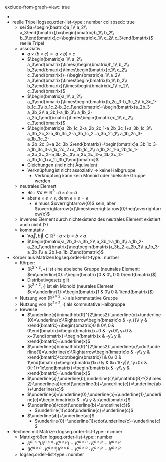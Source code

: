 exclude-from-graph-view:: true

-
- reelle Tripel
  logseq.order-list-type:: number
  collapsed:: true
	- sei $a=\begin{bmatrix}a_1\\ a_2\\ a_3\end{bmatrix},b=\begin{bmatrix}b_1\\ b_2\\ b_3\end{bmatrix},c=\begin{bmatrix}c_1\\ c_2\\ c_3\end{bmatrix}$ reelle Tripel
	- assoziativ:
		- $a\times(b\times c)=(a\times b)\times c$
		- $\begin{bmatrix}a_1\\ a_2\\ a_3\end{bmatrix}\times(\begin{bmatrix}b_1\\ b_2\\ b_3\end{bmatrix}\times\begin{bmatrix}c_1\\ c_2\\ c_3\end{bmatrix})=(\begin{bmatrix}a_1\\ a_2\\ a_3\end{bmatrix}\times\begin{bmatrix}b_1\\ b_2\\ b_3\end{bmatrix})\times\begin{bmatrix}c_1\\ c_2\\ c_3\end{bmatrix}$
		- $\begin{bmatrix}a_1\\ a_2\\ a_3\end{bmatrix}\times\begin{bmatrix}b_2c_3-b_3c_2\\ b_3c_1-b_1c_3\\ b_1c_2-b_2c_1\end{bmatrix}=\begin{bmatrix}a_2b_3-a_3b_2\\ a_3b_1-a_1b_3\\ a_1b_2-a_2b_1\end{bmatrix}\times\begin{bmatrix}c_1\\ c_2\\ c_3\end{bmatrix}$
		- $\begin{bmatrix}a_2b_1c_2-a_2b_2c_1-a_2b_3c_1+a_3b_1c_3\\ a_3b_2c_3-a_3b_3c_2-a_3b_1c_2+a_3b_2c_1\\ a_1b_2c_3-a_1b_3c_2-a_2b_2c_3+a_2c_3b_2\end{bmatrix}=\begin{bmatrix}a_3b_1c_3-a_1b_3c_3-a_1b_2c_2+a_2b_1c_2\\ a_1b_2c_1-a_2b_1c_1-a_2b_3c_3+a_3b_2c_3\\ a_2b_3c_2-a_3b_2c_2-a_3b_1c_1+a_1c_3b_1\end{bmatrix}$
		- Gleichungen sind nicht Äquivalent
		- Verknüpfung ist nicht assoziativ => keine Halbgruppe
			- Verknüpfung kann kein Monoid oder abelsche Gruppe werden
	- neutrales Element
		- $\exists e:\forall a\in\mathbb{R}^3:a\times e=a$
		- aber $e\times e\neq e$, denn $e\times e=e$
			- e muss $\overrightarrow{0}$ sein, aber $\overrightarrow{x}\times\overrightarrow{0}\neq\overrightarrow{x}$
	- inverses Element durch nichtexistenz des neutrales Element existiert auch nicht (?)
	- kommutativ
		- $\forall\overrightarrow{a},\overrightarrow{b}\in\mathbb{R}^3:a\times b=b\times a$
		- $\begin{bmatrix}a_2b_3-a_3b_2\\ a_3b_1-a_1b_3\\ a_1b_2-a_2b_1\end{bmatrix}\neq\begin{bmatrix}a_3b_2-a_2b_3\\ a_1b_3-a_3b_1\\ a_2b_1-a_1b_2\end{bmatrix}$
- Körper aus Matrizen
  logseq.order-list-type:: number
	- Körper:
		- $(\mathbb{R}^{2\times2},+)$ ist eine abelsche Gruppe (neutrales Element: $e=\underline{0}:=\begin{bmatrix}0 & 0\\ 0 & 0\end{bmatrix}$)
		- Distributivgesetz gilt
		- $(\mathbb{R}^{2\times2},\cdot)$ ist ein Monoid (neurales Element $e=\underline{1}:=\begin{bmatrix}1 & 0\\ 0 & 1\end{bmatrix}$)
	- Nutzung von $(\mathbb{R}^{2\times2},+)$ als kommutative Gruppe
	- Nutzung von $(\mathbb{R}^{2\times2},\cdot)$ als kommutative Halbgruppe
	- Beweise
		- $\underline{x}\in\mathbb{R}^{2\times2}:\underline{x}+\underline{0}=\underline{x}\Rightarrow\begin{bmatrix}x & -y_{}\\ y & x\end{bmatrix}+\begin{bmatrix}0 & 0\\ 0 & 0\end{bmatrix}=\begin{bmatrix}x+0 & -y+0\\ y+0 & x+0\end{bmatrix}=\begin{bmatrix}x & -y\\ y & x\end{bmatrix}=\underline{x}$
		- $\underline{x}\in\mathbb{R}^{2\times2}:\underline{x}\cdot\underline{1}=\underline{x}\Rightarrow\begin{bmatrix}x & -y\\ y & x\end{bmatrix}\cdot\begin{bmatrix}1 & 0\\ 0 & 1\end{bmatrix}=\begin{bmatrix}1x+0y & 0x+1(-y)\\ 1y+0x & 0(-1)+1x\end{bmatrix}=\begin{bmatrix}x & -y\\ y & x\end{bmatrix}=\underline{x}$
		- $\underline{a},\underline{b},\underline{c}\in\mathbb{R}^{2\times2}:\underline{a}\cdot(\underline{b}+\underline{c})=\underline{ab}+\underline{ac}$
		- $\underline{a}=\underline{0},\underline{b}=\underline{1},\underline{c}=\begin{bmatrix}x & -y\\ y & x\end{bmatrix}$
		- $\underline{a}\cdot(\underline{b}+\underline{c})$
			- $\underline{1}\cdot\underline{c}=\underline{c}$
		- $\underline{ab}+\underline{ac}$
			- $\underline{0}+\underline{1}\cdot\underline{c}=\underline{c}$
- Rechnen mit Matrizen
  logseq.order-list-type:: number
	- Matrixgrößen
	  logseq.order-list-type:: number
		- $K^{m\times n}(K^{n\times o}\cdot K^{o\times p})=K^{m\times n}\cdot K^{n\times p}=K^{m\times p}$
		- $(K^{m\times n}\cdot K^{n\times o})K^{o\times p}=K^{m\times o}\cdot K^{o\times p}=K^{m\times p}$
	- logseq.order-list-type:: number
